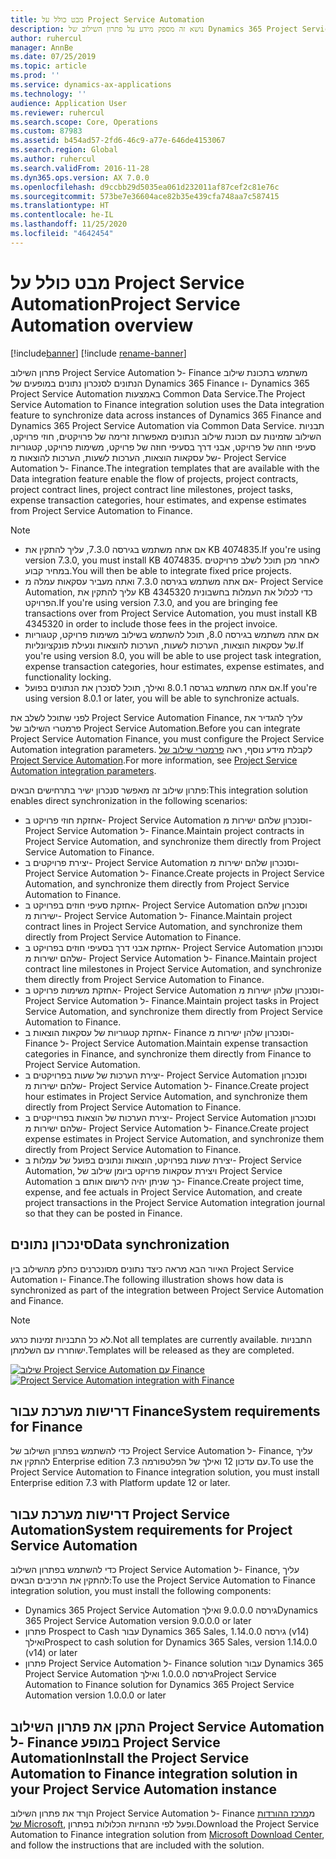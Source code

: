```yaml
---
title: מבט כולל על Project Service Automation
description: נושא זה מספק מידע על פתרון השילוב של Dynamics 365 Project Service Automation אל Dynamics 365 Finance.
author: ruhercul
manager: AnnBe
ms.date: 07/25/2019
ms.topic: article
ms.prod: ''
ms.service: dynamics-ax-applications
ms.technology: ''
audience: Application User
ms.reviewer: ruhercul
ms.search.scope: Core, Operations
ms.custom: 87983
ms.assetid: b454ad57-2fd6-46c9-a77e-646de4153067
ms.search.region: Global
ms.author: ruhercul
ms.search.validFrom: 2016-11-28
ms.dyn365.ops.version: AX 7.0.0
ms.openlocfilehash: d9ccbb29d5035ea061d232011af87cef2c81e76c
ms.sourcegitcommit: 573be7e36604ace82b35e439cfa748aa7c587415
ms.translationtype: HT
ms.contentlocale: he-IL
ms.lasthandoff: 11/25/2020
ms.locfileid: "4642454"
---
```

# <a name="project-service-automation-overview"></a><span data-ttu-id="b3a07-103">מבט כולל על Project Service Automation</span><span class="sxs-lookup"><span data-stu-id="b3a07-103">Project Service Automation overview</span></span>

[!include[banner](../includes/banner.md)]
[!include [rename-banner](~/includes/cc-data-platform-banner.md)]

<span data-ttu-id="b3a07-104">פתרון השילוב Project Service Automation ל- Finance משתמש בתכונת שילוב הנתונים לסנכרון נתונים במופעים של Dynamics 365 Finance ו- Dynamics 365 Project Service Automation באמצעות Common Data Service.</span><span class="sxs-lookup"><span data-stu-id="b3a07-104">The Project Service Automation to Finance integration solution uses the Data integration feature to synchronize data across instances of Dynamics 365 Finance and Dynamics 365 Project Service Automation via Common Data Service.</span></span> <span data-ttu-id="b3a07-105">תבניות השילוב שזמינות עם תכונת שילוב הנתונים מאפשרות זרימה של פרויקטים, חוזי פרויקט, סעיפי חוזה של פרויקט, אבני דרך בסעיפי חוזה של פרויקט, משימות פרויקט, קטגוריות של עסקאות הוצאות, הערכות לשעות, הערכות להוצאות מ- Project Service Automation ל- Finance.</span><span class="sxs-lookup"><span data-stu-id="b3a07-105">The integration templates that are available with the Data integration feature enable the flow of projects, project contracts, project contract lines, project contract line milestones, project tasks, expense transaction categories, hour estimates, and expense estimates from Project Service Automation to Finance.</span></span>

> [!NOTE]
> - <span data-ttu-id="b3a07-106">אם אתה משתמש בגירסה 7.3.0, עליך להתקין את KB 4074835.</span><span class="sxs-lookup"><span data-stu-id="b3a07-106">If you're using version 7.3.0, you must install KB 4074835.</span></span> <span data-ttu-id="b3a07-107">לאחר מכן תוכל לשלב פרויקטים במחיר קבוע.</span><span class="sxs-lookup"><span data-stu-id="b3a07-107">You will then be able to integrate fixed price projects.</span></span>
> - <span data-ttu-id="b3a07-108">אם אתה משתמש בגירסה 7.3.0 ואתה מעביר עסקאות עמלה מ- Project Service Automation, עליך להתקין את KB 4345320 כדי לכלול את העמלות בחשבונית הפרויקט.</span><span class="sxs-lookup"><span data-stu-id="b3a07-108">If you're using version 7.3.0, and you are bringing fee transactions over from Project Service Automation, you must install KB 4345320 in order to include those fees in the project invoice.</span></span>
> - <span data-ttu-id="b3a07-109">אם אתה משתמש בגירסה 8.0, תוכל להשתמש בשילוב משימות פרויקט, קטגוריות של עסקאות הוצאות, הערכות לשעות, הערכות להוצאות ונעילת פונקציונליות.</span><span class="sxs-lookup"><span data-stu-id="b3a07-109">If you're using version 8.0, you will be able to use project task integration, expense transaction categories, hour estimates, expense estimates, and functionality locking.</span></span>
> - <span data-ttu-id="b3a07-110">אם אתה משתמש בגרסה 8.0.1 ואילך, תוכל לסנכרן את הנתונים בפועל.</span><span class="sxs-lookup"><span data-stu-id="b3a07-110">If you're using version 8.0.1 or later, you will be able to synchronize actuals.</span></span>

<span data-ttu-id="b3a07-111">לפני שתוכל לשלב את Project Service Automation Finance, עליך להגדיר את פרמטרי השילוב של Project Service Automation.</span><span class="sxs-lookup"><span data-stu-id="b3a07-111">Before you can integrate Project Service Automation Finance, you must configure the Project Service Automation integration parameters.</span></span> <span data-ttu-id="b3a07-112">לקבלת מידע נוסף, ראה [פרמטרי שילוב של Project Service Automation](PSA-parameters.md).</span><span class="sxs-lookup"><span data-stu-id="b3a07-112">For more information, see [Project Service Automation integration parameters](PSA-parameters.md).</span></span>

<span data-ttu-id="b3a07-113">פתרון שילוב זה מאפשר סנכרון ישיר בתרחישים הבאים:</span><span class="sxs-lookup"><span data-stu-id="b3a07-113">This integration solution enables direct synchronization in the following scenarios:</span></span>

- <span data-ttu-id="b3a07-114">אחזקת חוזי פרויקט ב- Project Service Automation וסנכרון שלהם ישירות מ- Project Service Automation ל- Finance.</span><span class="sxs-lookup"><span data-stu-id="b3a07-114">Maintain project contracts in Project Service Automation, and synchronize them directly from Project Service Automation to Finance.</span></span>
- <span data-ttu-id="b3a07-115">יצירת פרויקטים ב- Project Service Automation וסנכרון שלהם ישירות מ- Project Service Automation ל- Finance.</span><span class="sxs-lookup"><span data-stu-id="b3a07-115">Create projects in Project Service Automation, and synchronize them directly from Project Service Automation to Finance.</span></span>
- <span data-ttu-id="b3a07-116">אחזקת סעיפי חוזים בפרויקט ב- Project Service Automation וסנכרון שלהם ישירות מ- Project Service Automation ל- Finance.</span><span class="sxs-lookup"><span data-stu-id="b3a07-116">Maintain project contract lines in Project Service Automation, and synchronize them directly from Project Service Automation to Finance.</span></span>
- <span data-ttu-id="b3a07-117">אחזקת אבני דרך בסעיפי חוזים בפרויקט ב- Project Service Automation וסנכרון שלהם ישירות מ- Project Service Automation ל- Finance.</span><span class="sxs-lookup"><span data-stu-id="b3a07-117">Maintain project contract line milestones in Project Service Automation, and synchronize them directly from Project Service Automation to Finance.</span></span>
- <span data-ttu-id="b3a07-118">אחזקת משימות פרויקט ב- Project Service Automation וסנכרון שלהן ישירות מ- Project Service Automation ל- Finance.</span><span class="sxs-lookup"><span data-stu-id="b3a07-118">Maintain project tasks in Project Service Automation, and synchronize them directly from Project Service Automation to Finance.</span></span>
- <span data-ttu-id="b3a07-119">אחזקת קטגוריות של עסקאות הוצאות ב- Finance וסנכרון שלהן ישירות מ- Finance ל- Project Service Automation.</span><span class="sxs-lookup"><span data-stu-id="b3a07-119">Maintain expense transaction categories in Finance, and synchronize them directly from Finance to Project Service Automation.</span></span>
- <span data-ttu-id="b3a07-120">יצירת הערכות של שעות בפרויקטים ב- Project Service Automation וסנכרון שלהם ישירות מ- Project Service Automation ל- Finance.</span><span class="sxs-lookup"><span data-stu-id="b3a07-120">Create project hour estimates in Project Service Automation, and synchronize them directly from Project Service Automation to Finance.</span></span>
- <span data-ttu-id="b3a07-121">יצירת הערכות של הוצאות בפרוייקטים ב- Project Service Automation וסנכרון שלהם ישירות מ- Project Service Automation ל- Finance.</span><span class="sxs-lookup"><span data-stu-id="b3a07-121">Create project expense estimates in Project Service Automation, and synchronize them directly from Project Service Automation to Finance.</span></span>
- <span data-ttu-id="b3a07-122">יצירת שעות בפרויקט, הוצאות ונתונים בפועל של עמלות ב- Project Service Automation, ויצירת עסקאות פרויקט ביומן שילוב של Project Service Automation כך שניתן יהיה לרשום אותם ב- Finance.</span><span class="sxs-lookup"><span data-stu-id="b3a07-122">Create project time, expense, and fee actuals in Project Service Automation, and create project transactions in the Project Service Automation integration journal so that they can be posted in Finance.</span></span>

## <a name="data-synchronization"></a><span data-ttu-id="b3a07-123">‏‏סינכרון נתונים</span><span class="sxs-lookup"><span data-stu-id="b3a07-123">Data synchronization</span></span>

<span data-ttu-id="b3a07-124">האיור הבא מראה כיצד נתונים מסונכרנים כחלק מהשילוב בין Project Service Automation ו- Finance.</span><span class="sxs-lookup"><span data-stu-id="b3a07-124">The following illustration shows how data is synchronized as part of the integration between Project Service Automation and Finance.</span></span>

> [!NOTE]
> <span data-ttu-id="b3a07-125">לא כל התבניות זמינות כרגע.</span><span class="sxs-lookup"><span data-stu-id="b3a07-125">Not all templates are currently available.</span></span> <span data-ttu-id="b3a07-126">התבניות ישוחררו עם השלמתן.</span><span class="sxs-lookup"><span data-stu-id="b3a07-126">Templates will be released as they are completed.</span></span>

<span data-ttu-id="b3a07-127">[![שילוב Project Service Automation עם Finance](./media/PSA-integration.png)](./media/PSA-integration.png)</span><span class="sxs-lookup"><span data-stu-id="b3a07-127">[![Project Service Automation integration with Finance](./media/PSA-integration.png)](./media/PSA-integration.png)</span></span>

## <a name="system-requirements-for-finance"></a><span data-ttu-id="b3a07-128">דרישות מערכת עבור Finance</span><span class="sxs-lookup"><span data-stu-id="b3a07-128">System requirements for Finance</span></span>

<span data-ttu-id="b3a07-129">כדי להשתמש בפתרון השילוב של Project Service Automation ל- Finance, עליך להתקין את Enterprise edition 7.3 עם עדכון 12 ואילך של הפלטפורמה.</span><span class="sxs-lookup"><span data-stu-id="b3a07-129">To use the Project Service Automation to Finance integration solution, you must install Enterprise edition 7.3 with Platform update 12 or later.</span></span>

## <a name="system-requirements-for-project-service-automation"></a><span data-ttu-id="b3a07-130">דרישות מערכת עבור Project Service Automation</span><span class="sxs-lookup"><span data-stu-id="b3a07-130">System requirements for Project Service Automation</span></span>

<span data-ttu-id="b3a07-131">כדי להשתמש בפתרון השילוב Project Service Automation ל- Finance, עליך להתקין את הרכיבים הבאים:</span><span class="sxs-lookup"><span data-stu-id="b3a07-131">To use the Project Service Automation to Finance integration solution, you must install the following components:</span></span>

- <span data-ttu-id="b3a07-132">Dynamics 365 Project Service Automation גירסה 9.0.0.0 ואילך</span><span class="sxs-lookup"><span data-stu-id="b3a07-132">Dynamics 365 Project Service Automation version 9.0.0.0 or later</span></span>
- <span data-ttu-id="b3a07-133">פתרון Prospect to Cash עבור Dynamics 365 Sales, גירסה 1.14.0.0 (v14) ואילך</span><span class="sxs-lookup"><span data-stu-id="b3a07-133">Prospect to cash solution for Dynamics 365 Sales, version 1.14.0.0 (v14) or later</span></span>
- <span data-ttu-id="b3a07-134">פתרון Project Service Automation ל- Finance solution עבור Dynamics 365 Project Service Automation גירסה 1.0.0.0 ואילך</span><span class="sxs-lookup"><span data-stu-id="b3a07-134">Project Service Automation to Finance solution for Dynamics 365 Project Service Automation version 1.0.0.0 or later</span></span>

## <a name="install-the-project-service-automation-to-finance-integration-solution-in-your-project-service-automation-instance"></a><span data-ttu-id="b3a07-135">התקן את פתרון השילוב Project Service Automation ל- Finance במופע Project Service Automation</span><span class="sxs-lookup"><span data-stu-id="b3a07-135">Install the Project Service Automation to Finance integration solution in your Project Service Automation instance</span></span>

<span data-ttu-id="b3a07-136">הןרד את פתרון השילוב Project Service Automation ל- Finance מ[מרכז ההורדות של Microsoft](https://www.microsoft.com/download/details.aspx?id=57016), ופעל לפי ההנחיות הכלולות בפתרון.</span><span class="sxs-lookup"><span data-stu-id="b3a07-136">Download the Project Service Automation to Finance integration solution from [Microsoft Download Center](https://www.microsoft.com/download/details.aspx?id=57016), and follow the instructions that are included with the solution.</span></span>
